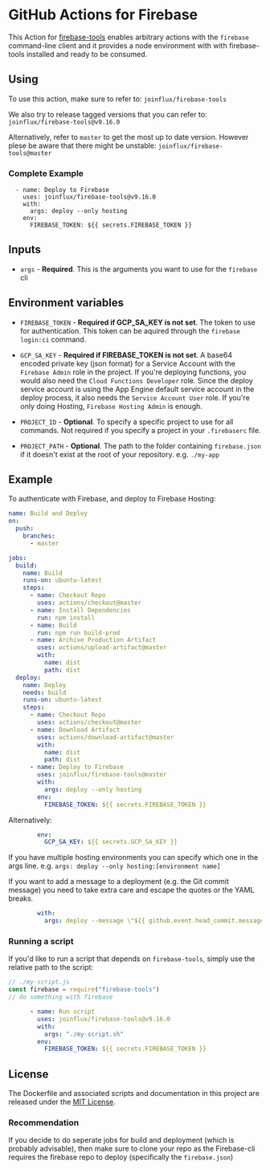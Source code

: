 # GitHub Actions for Firebase

This Action for [firebase-tools](https://github.com/firebase/firebase-tools)
enables arbitrary actions with the `firebase` command-line client and it provides
a node environment with with firebase-tools installed and ready to be consumed.

## Using

To use this action, make sure to refer to: `joinflux/firebase-tools`

We also try to release tagged versions that you can refer to:
`joinflux/firebase-tools@v9.16.0`

Alternatively, refer to `master` to get the most up to date version. However
plese be aware that there might be unstable: `joinflux/firebase-tools@master`

### Complete Example
```
  - name: Deploy to Firebase
    uses: joinflux/firebase-tools@v9.16.0
    with:
      args: deploy --only hosting
    env:
      FIREBASE_TOKEN: ${{ secrets.FIREBASE_TOKEN }}
```


## Inputs

* `args` - **Required**. This is the arguments you want to use for the `firebase` cli

## Environment variables

* `FIREBASE_TOKEN` - **Required if GCP_SA_KEY is not set**. The token to use for
  authentication. This token can be aquired through the `firebase login:ci`
  command.

* `GCP_SA_KEY` - **Required if FIREBASE_TOKEN is not set**. A base64 encoded
  private key (json format) for a Service Account with the `Firebase Admin` role
  in the project. If you're deploying functions, you would also need the `Cloud
  Functions Developer` role.  Since the deploy service account is using the App
  Engine default service account in the deploy process, it also needs the
  `Service Account User` role.  If you're only doing Hosting, `Firebase Hosting
  Admin` is enough.

* `PROJECT_ID` - **Optional**. To specify a specific project to use for all
  commands. Not required if you specify a project in your `.firebaserc` file.

* `PROJECT_PATH` - **Optional**. The path to the folder containing
  `firebase.json` if it doesn't exist at the root of your repository. e.g.
  `./my-app`

## Example

To authenticate with Firebase, and deploy to Firebase Hosting:

```yaml
name: Build and Deploy
on:
  push:
    branches:
      - master

jobs:
  build:
    name: Build
    runs-on: ubuntu-latest
    steps:
      - name: Checkout Repo
        uses: actions/checkout@master
      - name: Install Dependencies
        run: npm install
      - name: Build
        run: npm run build-prod
      - name: Archive Production Artifact
        uses: actions/upload-artifact@master
        with:
          name: dist
          path: dist
  deploy:
    name: Deploy
    needs: build
    runs-on: ubuntu-latest
    steps:
      - name: Checkout Repo
        uses: actions/checkout@master
      - name: Download Artifact
        uses: actions/download-artifact@master
        with:
          name: dist
          path: dist
      - name: Deploy to Firebase
        uses: joinflux/firebase-tools@master
        with:
          args: deploy --only hosting
        env:
          FIREBASE_TOKEN: ${{ secrets.FIREBASE_TOKEN }}
```
Alternatively:

```yaml
        env:
          GCP_SA_KEY: ${{ secrets.GCP_SA_KEY }}
```


If you have multiple hosting environments you can specify which one in the args line. 
e.g. `args: deploy --only hosting:[environment name]`

If you want to add a message to a deployment (e.g. the Git commit message) you need to take extra care and escape the quotes or the YAML breaks.

```yaml
        with:
          args: deploy --message \"${{ github.event.head_commit.message }}\"
```

### Running a script

If you'd like to run a script that depends on `firebase-tools`, simply use the
relative path to the script:

```js
// ./my-script.js 
const firebase = require("firebase-tools")
// do something with firebase
```

```yaml
      - name: Run script
        uses: joinflux/firebase-tools@v9.16.0
        with:
          args: "./my-script.sh"
        env:
          FIREBASE_TOKEN: ${{ secrets.FIREBASE_TOKEN }}
```

## License

The Dockerfile and associated scripts and documentation in this project are released under the [MIT License](LICENSE).


### Recommendation

If you decide to do seperate jobs for build and deployment (which is probably advisable), then make sure to clone your repo as the Firebase-cli requires the firebase repo to deploy (specifically the `firebase.json`)
